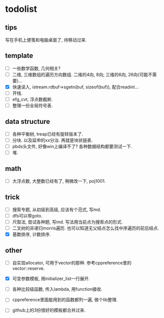 # todolist

## tips

写在手机上便笺和电脑桌面了, 待移动过来.

## template

- [ ] 一些数学函数, 几何相关?
- [ ] 二维, 三维数组的遍历方向数组. 二维的4向, 8向; 三维的6向, 26向(可能不需要)...
- [x] 快速读入, istream.rdbuf->sgetn(buf, sizeof(buf)), 配合readint...
- [ ] 开栈.
- [ ] efg_cvt, 浮点数截断.
- [ ] 整理一份全局符号表.

## data structure

- [ ] 各种平衡树, treap已经有旋转版本了.
- [ ] 分块. 以及延申的xx分治. 再就是块状链表.
- [ ] pbds头文件, 好像win上编译不了? 各种数据结构都要测试一下.
- [ ] 堆.

## math

- [ ] 大浮点数, 大整数已经有了, 稍微改一下, poj1001.

## trick

- [ ] 搜索专题, 从初级到高级, 应该有个范式, 写md.
- [ ] dfs可以带goto.
- [ ] 尺取法, 尝试各种题, 写md. 写法用当前点为搜索点的形式.
- [ ] 二叉树的非递归morris遍历. 也可以知道无父结点怎么找中序遍历的前后结点.
- [x] 基数排序, 计数排序.

## other

- [ ] 自实现allocator, 可用于vector的那种. 参考cppreference里的vector::reserve.
- [x] 可变参数模板, 用initializer_list一行展开.
- [ ] 各种比较级函数, 传入lambda, 用function接收.
- [ ] cppreference里面能用到的函数都列一遍, 做个lib整理.
- [ ] github上的3份很好的模板都合并过来.

